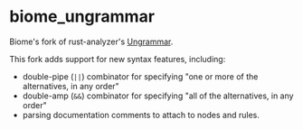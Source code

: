 # biome_ungrammar

Biome's fork of rust-analyzer's
[Ungrammar](https://github.com/rust-analyzer/ungrammar).

This fork adds support for new syntax features, including:

-   double-pipe (`||`) combinator for specifying "one or more of the
    alternatives, in any order"
-   double-amp (`&&`) combinator for specifying "all of the alternatives, in any
    order"
-   parsing documentation comments to attach to nodes and rules.
